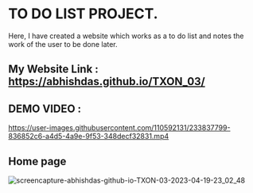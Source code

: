 # TO DO LIST PROJECT.
Here, I have created a website which works as a to do list and notes the work of the user to be done later.
## My Website Link : https://abhishdas.github.io/TXON_03/

## DEMO VIDEO :

https://user-images.githubusercontent.com/110592131/233837799-836852c6-a4d5-4a9e-9f53-348decf32831.mp4


## Home page
![screencapture-abhishdas-github-io-TXON-03-2023-04-19-23_02_48](https://user-images.githubusercontent.com/110592131/233154782-3dfe2338-f313-407a-91d0-a22fc1776c43.png)
